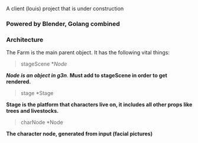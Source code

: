 A client (louis) project that is under construction

### Powered by Blender, Golang combined

### Architecture
The Farm is the main parent object. It has the following vital things:

>stageScene **Node* 

***Node is an object in g3n***. **Must add to stageScene in order to get rendered.**

>stage *Stage

**Stage is the platform that characters live on, it includes all other props like trees and livestocks.**

>charNode *Node

**The character node, generated from input (facial pictures)**

